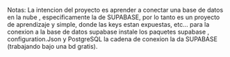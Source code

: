 Notas:
La intencion del proyecto es aprender a conectar una  base de datos en la nube , especificamente la de SUPABASE, por lo tanto es un proyecto de aprendizaje y simple, donde las keys estan expuestas, etc...
para la conexion a la base de datos supabase instale los paquetes supabase , configuration.Json y PostgreSQL
la cadena de conexion la da SUPABASE (trabajando bajo una bd gratis).

